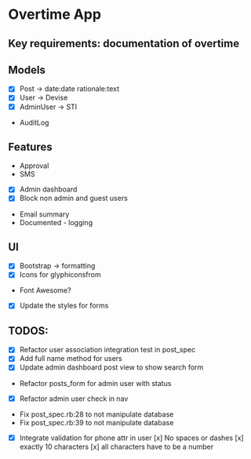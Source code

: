 # Overtime App

## Key requirements: documentation of overtime

## Models
- [x] Post -> date:date rationale:text
- [x] User -> Devise
- [x] AdminUser -> STI
- AuditLog

## Features
- Approval
- SMS
- [x] Admin dashboard
- [x] Block non admin and guest users
- Email summary
- Documented - logging

## UI
- [x] Bootstrap -> formatting
- [x] Icons for glyphiconsfrom
-  Font Awesome?
- [x] Update the styles for forms

## TODOS:
- [x] Refactor user association integration test in post_spec
- [x] Add full name method for users
- [x] Update admin dashboard post view to show search form
- Refactor posts\_form for admin user with status
- [x] Refactor admin user check in nav
- Fix post_spec.rb:28 to not manipulate database
- Fix post_spec.rb:39 to not manipulate database
- [x] Integrate validation for phone attr in user
  [x]  No spaces or dashes
  [x] exactly 10 characters
  [x] all characters have to be a number
